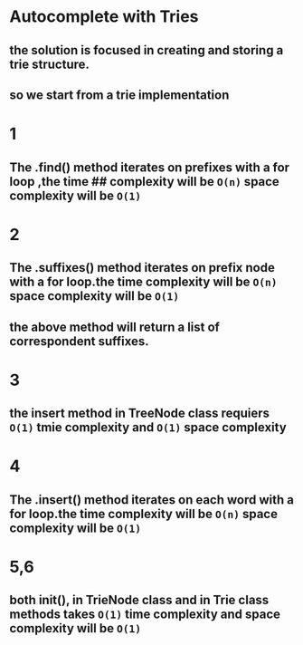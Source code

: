 # Autocomplete with Tries

## the solution is focused in creating and storing a trie structure.

## so we start from a trie implementation

# 1

## The .find() method iterates on prefixes with a for loop ,the time ## complexity will be `O(n)` space complexity will be `O(1)`

# 2

## The .suffixes() method iterates on prefix node with a for loop.the time complexity will be `O(n)` space complexity will be `O(1)`

## the above method will return a list of correspondent suffixes.

# 3

## the insert method in TreeNode class requiers `O(1)` tmie complexity and `O(1)` space complexity

# 4

## The .insert() method iterates on each word with a for loop.the time complexity will be `O(n)` space complexity will be `O(1)`

# 5,6

## both **init**(), in TrieNode class and in Trie class methods takes `O(1)` time complexity and space complexity will be `O(1)`
